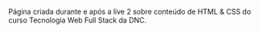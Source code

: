 Página criada durante e após a live 2 sobre conteúdo de HTML & CSS do curso Tecnologia Web Full Stack da DNC.
